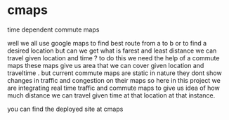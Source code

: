# cmaps
time dependent commute maps

well we all use google maps to find best route from a to b or to find a desired location but can we get what is farest and least distance we can travel given location and time ? to do this we need the help of a commute maps these maps give us area that we can cover given location and traveltime . but current commute maps are static in nature they dont show changes in traffic and congestion on their maps so here in this project we are integrating real time traffic and commute maps to give us idea of how much distance we can travel given time at that location at that instance.

you can find the deployed site at <link href="http://scmaps.netlify.app">cmaps</link>
